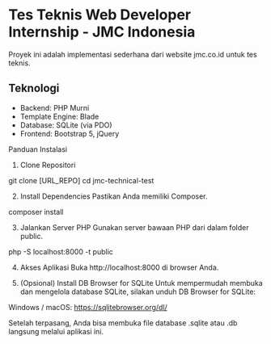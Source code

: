# Tes Teknis Web Developer Internship - JMC Indonesia

Proyek ini adalah implementasi sederhana dari website jmc.co.id untuk tes teknis.

## Teknologi
- Backend: PHP Murni
- Template Engine: Blade
- Database: SQLite (via PDO)
- Frontend: Bootstrap 5, jQuery

Panduan Instalasi

1. Clone Repositori

git clone [URL_REPO]
cd jmc-technical-test


2. Install Dependencies Pastikan Anda memiliki Composer.

composer install


3. Jalankan Server PHP Gunakan server bawaan PHP dari dalam folder public.

php -S localhost:8000 -t public


4. Akses Aplikasi Buka http://localhost:8000 di browser Anda.


5. (Opsional) Install DB Browser for SQLite
Untuk mempermudah membuka dan mengelola database SQLite, silakan unduh DB Browser for SQLite:

Windows / macOS: https://sqlitebrowser.org/dl/

Setelah terpasang, Anda bisa membuka file database .sqlite atau .db langsung melalui aplikasi ini.



